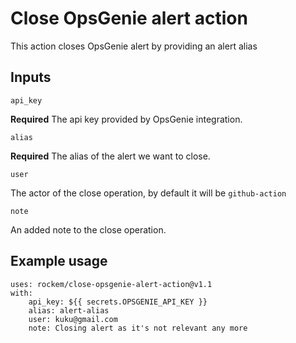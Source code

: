 # Close OpsGenie alert action

This action closes OpsGenie alert by providing an alert alias

## Inputs

`api_key`

**Required** The api key provided by OpsGenie integration.

`alias`

**Required** The alias of the alert we want to close.

`user`

The actor of the close operation, by default it will be `github-action`

`note`

An added note to the close operation.

## Example usage
```
uses: rockem/close-opsgenie-alert-action@v1.1
with:
    api_key: ${{ secrets.OPSGENIE_API_KEY }}
    alias: alert-alias
    user: kuku@gmail.com
    note: Closing alert as it's not relevant any more
``` 